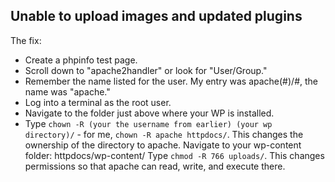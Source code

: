 ## Unable to upload images and updated plugins

The fix:
- Create a phpinfo test page.
- Scroll down to "apache2handler" or look for "User/Group."
- Remember the name listed for the user. My entry was apache(#)/#, the name was "apache."
- Log into a terminal as the root user. 
- Navigate to the folder just above where your WP is installed.
- Type ```chown -R (your the username from earlier) (your wp directory)/``` - for me, ```chown -R apache httpdocs/```. 
This changes the ownership of the directory to apache.
Navigate to your wp-content folder: httpdocs/wp-content/
Type ```chmod -R 766 uploads/```. This changes permissions so that apache can read, write, and execute there.
